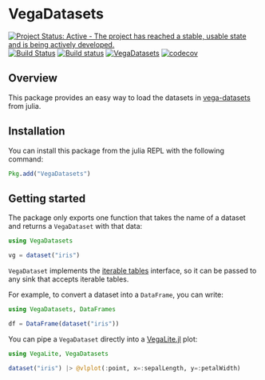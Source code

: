 # VegaDatasets

[![Project Status: Active - The project has reached a stable, usable state and is being actively developed.](http://www.repostatus.org/badges/latest/active.svg)](http://www.repostatus.org/#active)
[![Build Status](https://travis-ci.org/queryverse/VegaDatasets.jl.svg?branch=master)](https://travis-ci.org/queryverse/VegaDatasets.jl)
[![Build status](https://ci.appveyor.com/api/projects/status/ad1mcex5tjbe160r/branch/master?svg=true)](https://ci.appveyor.com/project/queryverse/vegadatasets-jl/branch/master)
[![VegaDatasets](http://pkg.julialang.org/badges/VegaDatasets_0.6.svg)](http://pkg.julialang.org/?pkg=VegaDatasets)
[![codecov](https://codecov.io/gh/queryverse/VegaDatasets.jl/branch/master/graph/badge.svg)](https://codecov.io/gh/queryverse/VegaDatasets.jl)


## Overview

This package provides an easy way to load the datasets in [vega-datasets](https://github.com/vega/vega-datasets) from julia.

## Installation

You can install this package from the julia REPL with the following command:

````julia
Pkg.add("VegaDatasets")
````

## Getting started

The package only exports one function that takes the name of a dataset and returns a ``VegaDataset`` with that data:

````julia
using VegaDatasets

vg = dataset("iris")
````

``VegaDataset`` implements the [iterable tables](https://github.com/queryverse/IterableTables.jl) interface, so it can be passed to any sink that accepts iterable tables.

For example, to convert a dataset into a ``DataFrame``, you can write:

````julia
using VegaDatasets, DataFrames

df = DataFrame(dataset("iris"))
````

You can pipe a ``VegaDataset`` directly into a [VegaLite.jl](https://github.com/fredo-dedup/VegaLite.jl) plot:

````julia
using VegaLite, VegaDatasets

dataset("iris") |> @vlplot(:point, x=:sepalLength, y=:petalWidth)
````
